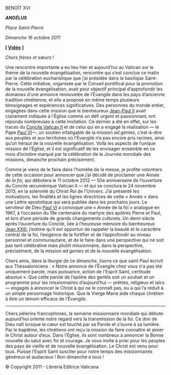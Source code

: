 BENOÎT XVI

***ANGÉLUS***

*Place Saint-Pierre*

*Dimanche 16 octobre 2011*

**\[ [Vidéo](http://player.rv.va/vaticanplayer.asp?language=it&tic=VA_ANU2C34E)** **\]**

*Chers frères et sœurs !*

Une rencontre importante a eu lieu hier et aujourd’hui au Vatican sur le thème de la nouvelle évangélisation, rencontre qui s’est conclue ce matin par la célébration eucharistique que j’ai présidée dans la basilique Saint-Pierre. Cette initiative, organisée par le Conseil pontifical pour la promotion de la nouvelle évangélisation, avait pour objectif principal d’approfondir les domaines d’une annonce renouvelée de l’Évangile dans les pays d’ancienne tradition chrétienne, et elle a proposé en même temps plusieurs témoignages et expériences significatives. Des personnes du monde entier, engagées dans cette mission que le bienheureux [Jean-Paul II](http://w2.vatican.va/content/john-paul-ii/fr.html) avait clairement indiquée à l’Église comme un défi urgent et passionnant, ont répondu nombreuses à cette invitation. Ce dernier a été en effet, sur les traces du [Concile Vatican II](http://www.vatican.va/archive/hist_councils/ii_vatican_council/index_fr.htm) et de celui qui en a engagé la réalisation — le Pape [Paul VI](http://w2.vatican.va/content/paul-vi/fr.html)—, un soutien infatigable de la mission *ad gentes*, c’est-à-dire aux peuples et aux territoires où l’Évangile n’a pas encore pris racines, ainsi qu’un héraut de la nouvelle évangélisation. Voilà les aspects de l’unique mission de l’Église, et il est significatif de les envisager ensemble en ce mois d’octobre marqué par la célébration de la Journée mondiale des missions, dimanche prochain précisément.

Comme je viens de le faire dans l’homélie de la messe, je profite volontiers de cette occasion pour annoncer que j’ai décidé de proclamer une *Année de la foi*, qui débutera le 11 octobre 2012 — 50e anniversaire de l’ouverture du Concile œcuménique Vatican II — et qui se conclura le 24 novembre 2013, en la solennité du Christ Roi de l’Univers. J’ai présenté les motivations, les finalités et les lignes directrices de cette « Année » dans une Lettre apostolique qui sera publiée dans les prochains jours. Le serviteur de Dieu [Paul VI](http://w2.vatican.va/content/paul-vi/fr.html) a convoqué une « Année de la foi » analogue en 1967, à l’occasion du 19e centenaire du martyre des apôtres Pierre et Paul, et lors d’une période de grands changements culturels. Un demi-siècle après l’ouverture du Concile, liée à l’heureuse mémoire du bienheureux [Jean XXIII](http://w2.vatican.va/content/john-xxiii/fr.html), j’estime qu’il est opportun de rappeler la beauté et le caractère central de la foi, l’exigence de la fortifier et de l’approfondir au niveau personnel et communautaire, et de le faire dans une perspective qui ne soit pas tant célébrative mais plutôt missionnaire, dans la perspective, précisément, de la mission *ad gentes* et de la nouvelle évangélisation.

Chers amis, dans la liturgie de ce dimanche, lisons ce que saint Paul écrivit aux Thessaloniciens : « Notre annonce de l'Évangile chez vous n'a pas été uniquement parole, mais puissance, action de l'Esprit Saint, certitude absolue ». Que cette parole de l’apôtre des gentils soit un souhait et un programme pour les missionnaires d’aujourd’hui — prêtres, religieux et laïcs — engagés à annoncer le Christ à qui ne le connaît pas, ou à qui l’a réduit à un simple personnage historique. Que la Vierge Marie aide chaque chrétien à être un témoin efficace de l’Évangile.

* * *

Chers pèlerins francophones, la semaine missionnaire mondiale qui débute aujourd’hui oriente notre regard vers la transmission de la foi. Ce don de Dieu naît lorsque le cœur est touché par sa Parole et s’ouvre à sa lumière. Par le baptême, les chrétiens ont reçu la mission de faire connaître et aimer le Christ autour d’eux. Dans l’Église, ils sont nombreux à annoncer la Bonne nouvelle du salut avec foi et courage. Je vous invite à prier pour les peuples des pays de vieille et de nouvelle évangélisation. Le Christ est venu pour tous. Puisse l’Esprit Saint susciter pour notre temps des missionnaires généreux et audacieux ! Bon dimanche à tous !

© Copyright 2011 - Libreria Editrice Vaticana